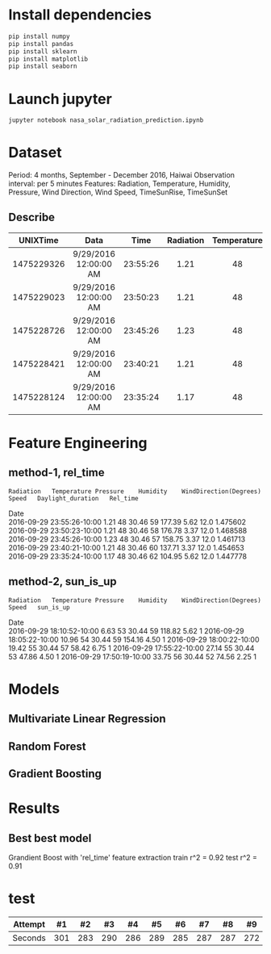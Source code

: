 # Install dependencies

```python
pip install numpy
pip install pandas
pip install sklearn
pip install matplotlib
pip install seaborn
```

# Launch jupyter
```python
jupyter notebook nasa_solar_radiation_prediction.ipynb
```

# Dataset

Period: 4 months, September - December 2016, Haiwai
Observation interval: per 5 minutes
Features: Radiation, Temperature, Humidity, Pressure, Wind Direction, Wind Speed, TimeSunRise, TimeSunSet

## Describe
| UNIXTime | Data | Time | Radiation | Temperature | Pressure | Humidity | WindDirection(Degrees) | Speed | TimeSunRise | TimeSunSet |
| :---: | :---: | :---: | :---: | :---: | :---: | :---: | :---: | :---: | :---: | :---: |
| 1475229326 | 9/29/2016 12:00:00 AM | 23:55:26 |   1.21 |       48 |             30.46 |      59 |         177.39 |  5.62 |   06:13:00 |  18:13:00 |
| 1475229023 | 9/29/2016 12:00:00 AM |  23:50:23 |   1.21 |       48 |             30.46 |      58 |         176.78 | 3.37 |   06:13:00 |       18:13:00 |
| 1475228726 | 9/29/2016 12:00:00 AM |  23:45:26 |   1.23 |       48 |             30.46 |      57 |         158.75 | 3.37 |   06:13:00 |       18:13:00 |
| 1475228421 | 9/29/2016 12:00:00 AM |  23:40:21 |   1.21 |       48 |             30.46 |      60 |         137.71 | 3.37 |   06:13:00 |       18:13:00 |
| 1475228124 | 9/29/2016 12:00:00 AM |  23:35:24 |   1.17 |       48 |             30.46 |      62 |         104.95 | 5.62 |   06:13:00 |       18:13:00 |



# Feature Engineering

## method-1, rel_time
    Radiation	Temperature	Pressure	Humidity	WindDirection(Degrees)	Speed	Daylight_duration	Rel_time
Date								
2016-09-29 23:55:26-10:00	1.21	48	30.46	59	177.39	5.62	12.0	1.475602
2016-09-29 23:50:23-10:00	1.21	48	30.46	58	176.78	3.37	12.0	1.468588
2016-09-29 23:45:26-10:00	1.23	48	30.46	57	158.75	3.37	12.0	1.461713
2016-09-29 23:40:21-10:00	1.21	48	30.46	60	137.71	3.37	12.0	1.454653
2016-09-29 23:35:24-10:00	1.17	48	30.46	62	104.95	5.62	12.0	1.447778


## method-2, sun_is_up
	Radiation	Temperature	Pressure	Humidity	WindDirection(Degrees)	Speed	sun_is_up
Date							
2016-09-29 18:10:52-10:00	6.63	53	30.44	59	118.82	5.62	1
2016-09-29 18:05:22-10:00	10.96	54	30.44	59	154.16	4.50	1
2016-09-29 18:00:22-10:00	19.42	55	30.44	57	58.42	6.75	1
2016-09-29 17:55:22-10:00	27.14	55	30.44	53	47.86	4.50	1
2016-09-29 17:50:19-10:00	33.75	56	30.44	52	74.56	2.25	1


# Models

## Multivariate Linear Regression
## Random Forest
## Gradient Boosting


# Results
## Best best model
Grandient Boost with 'rel_time' feature extraction
train r^2 = 0.92
test r^2 = 0.91


# test
| Attempt | #1 | #2 | #3 | #4 | #5 | #6 | #7 | #8 | #9 | #10 | #11 | #12 |
| :---: | :---: | :---: | :---: | :---: | :---: | :---: | :---: | :---: | :---: | :---: | :---: | :---: |
| Seconds | 301 | 283 | 290 | 286 | 289 | 285 | 287 | 287 | 272 | 276 | 269 | 254 |